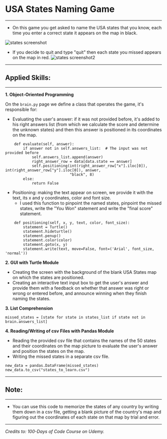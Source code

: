 # USA States Naming Game

---

- On this game you get asked to name the USA states that you know, each time you enter a correct state it appears on the
map in black.

![states screenshot](https://github.com/Abdelrahman-Elsaudy/US-States-Naming-Game/assets/158151388/5415dfd2-1e01-4ed2-852a-c84271cc3454)
- If you decide to quit and type "quit" then each state you missed appears on the map in red.
![states screenshot2](https://github.com/Abdelrahman-Elsaudy/US-States-Naming-Game/assets/158151388/df3446fd-c756-439f-87ea-c0e431535688)

---

## Applied Skills:

---

**1. Object-Oriented Programming**

On the `brain.py` page we define a class that operates the game, it's responsible for:
- Evaluating the user's answer: if it was not provided before, it's added to his right answers list (from which we calculate the score
and determine the unknown states) and then this answer is positioned in its coordinates on the map.
```
    def evaluate(self, answer):
        if answer not in self.answers_list:  # The input was not provided before
            self.answers_list.append(answer)
            right_answer_row = data[data.state == answer]
            self.positioning(int(right_answer_row["x"].iloc[0]), int(right_answer_row["y"].iloc[0]), answer,
                             "black", 8)
        else:
            return False
```
- Positioning: making the text appear on screen, we provide it with the text, its x and y coordinates, color and font size.
    - I used this function to pinpoint the named states, pinpoint the missed states, write the "You Won" statement and write
  the "final score" statement.
```
    def positioning(self, x, y, text, color, font_size):
        statement = Turtle()
        statement.hideturtle()
        statement.penup()
        statement.color(color)
        statement.goto(x, y)
        statement.write(text, move=False, font=('Arial', font_size, 'normal'))
```

**2. GUI with Turtle Module**

- Creating the screen with the background of the blank USA States map on which the states are positioned.
- Creating an interactive text input box to get the user's answer and provide them with a feedback on whether
that answer was right or wrong or entered before, and announce winning when they finish naming the states.

**3. List Comprehension**
```
missed_states = [state for state in states_list if state not in brain.answers_list]
```

**4. Reading/Writing of csv Files with Pandas Module**

- Reading the provided csv file that contains the names of the 50 states and their coordinates on the map picture to 
evaluate the user's answer and position the states on the map.
- Writing the missed states in a separate csv file.
```
new_data = pandas.DataFrame(missed_states)
new_data.to_csv("states_to_learn.csv")
```

---

## Note:

---

- You can use this code to memorize the states of any country by writing them down in a csv file, getting a blank picture
of the country's map and figuring out the coordinates of each state on that map by trial and error.
---

_Credits to: 100-Days of Code Course on Udemy._